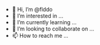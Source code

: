 - 👋 Hi, I’m @flddo
- 👀 I’m interested in ...
- 🌱 I’m currently learning ...
- 💞️ I’m looking to collaborate on ...
- 📫 How to reach me ...

<!---
flddo/flddo is a ✨ special ✨ repository because its `README.md` (this file) appears on your GitHub profile.
You can click the Preview link to take a look at your changes.
--->
